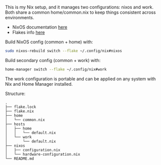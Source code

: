 This is my Nix setup, and it manages two configurations: nixos and work.
Both share a common home/common.nix to keep things consistent across environments.

- NixOS documentation [here](https://nixos.org/manual/nixos/unstable/)
- Flakes info [here](https://wiki.nixos.org/wiki/Flakes)

Build NixOS config (common + home) with:
```bash
sudo nixos-rebuild switch --flake ~/.config/nix#nixos
```
Build secondary config (common + work) with:
```bash
home-manager switch --flake ~/.config/nix#work
```
The work configuration is portable and can be applied on any system with Nix and
Home Manager installed.

Structure:
```
.
├── flake.lock
├── flake.nix
├── home
│   └── common.nix
├── hosts
│   ├── home
│   │   └── default.nix
│   └── work
│       └── default.nix
├── nixos
│   ├── configuration.nix
│   └── hardware-configuration.nix
└── README.md
```

